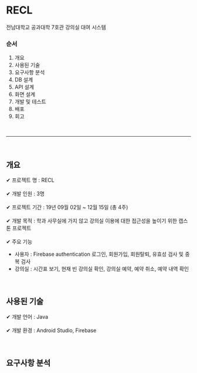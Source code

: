 # RECL
전남대학교 공과대학 7호관 강의실 대여 시스템 

### 순서
1. 개요
2. 사용된 기술
3. 요구사항 분석
4. DB 설계
5. API 설계
6. 화면 설계
7. 개발 및 테스트
8. 배포
9. 회고

</br>

***

</br>

## 개요
✔ 프로젝트 명 : RECL 
</br></br>
✔ 개발 인원 : 3명
</br></br>
✔ 프로젝트 기간 : 19년 09월 02일 ~ 12월 15일 (총 4주) 
</br></br>
✔ 개발 목적 : 학과 사무실에 가지 않고 강의실 이용에 대한 접근성을 높이기 위한 캡스톤 프로젝트
</br></br>
✔ 주요 기능
  + 사용자 : Firebase authentication 로그인, 회원가입, 회원탈퇴, 유효성 검사 및 중복 검사
  + 강의실 : 시간표 보기, 현재 빈 강의실 확인, 강의실 예약, 예약 취소, 예약 내역 확인
</br></br></br>


## 사용된 기술
✔ 개발 언어 : Java 
</br></br>
✔ 개발 환경 : Android Studio, Firebase
</br></br></br>

## 요구사항 분석





